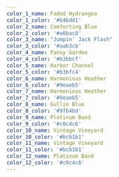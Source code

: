 ```yaml
---
color_1_name: Faded Hydrangea
color_1_color: '#b4bdd1'
color_2_name: Comforting Blue
color_2_color: '#a6bac8'
color_3_name: "Jumpin' Jack Flash"
color_3_color: '#aab3cb'
color_4_name: Pansy Garden
color_4_color: '#b3bbcf'
color_5_name: Harbor Channel
color_5_color: '#b3bfc4'
color_6_name: Harmonious Heather
color_6_color: '#9eaeb5'
color_7_name: Harmonious Heather
color_7_color: '#9eaeb5'
color_8_name: Gullie Blue
color_8_color: '#9fb4bd'
color_9_name: Platinum Band
color_9_color: '#c0c4c6'
color_10_name: Vintage Vineyard
color_10_color: '#bcb1b1'
color_11_name: Vintage Vineyard
color_11_color: '#bcb1b1'
color_12_name: Platinum Band
color_12_color: '#c0c4c6'
---
```

